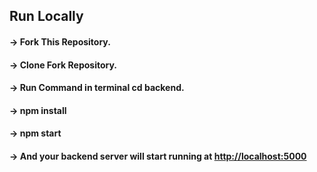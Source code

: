 ## Run Locally


#### -> Fork This Repository.
#### -> Clone Fork Repository.
#### -> Run Command in terminal cd backend.
#### -> npm install
#### -> npm start
#### -> And your backend server will start running at [http://localhost:5000](http://localhost:5000)
